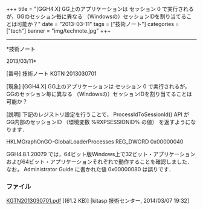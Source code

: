 ﻿+++
title = "[GGH4.X] GG上のアプリケーションは セッション 0 で実行されるが，GGのセッション毎に異なる （Windowsの）セッションIDを割り当てることは可能か？"
date = "2013-03-11"
tags = ["技術ノート"]
categories = ["tech"]
banner = "img/technote.jpg"
+++

-----------------------------------------------------------------------------------------------------------------------------

*技術ノート

2013/03/11*


[番号]
技術ノート KGTN 2013030701

[現象]
[GGH4.X] GG上のアプリケーションは セッション 0
で実行されるが，GGのセッション毎に異なる
（Windowsの）セッションIDを割り当てることは可能か？

[説明]
下記のレジストリ設定を行うことで， ProcessIdToSessionId() API
がGG内部のセッションID （環境変数 %RXPSESSIONID% の値）
を返すようになります．

HKLMGraphOnGO-GlobalLoaderProcesses
REG_DWORD 0x00000040

GGH4.8.1.20079
では，64ビット版Windows上で32ビット・アプリケーションおよび64ビット・アプリケーションそれぞれで動作することを確認しました．なお，
Administrator Guide に書かれた値 0x00000080 は誤りです．


### ファイル

 
 


[KGTN2013030701.pdf](http://techreport.kitasp.net/attachments/download/1611/KGTN2013030701.pdf)
 [(61.2 KB)] [kitasp 技術センター, 2014/03/07
19:32]


 


 


